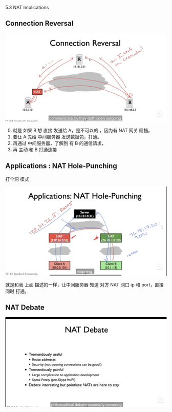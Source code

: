 5.3 NAT Implications

## Connection Reversal

![](./5.3%20NAT%20Implications_0.png)

0. 就是 如果 B 想 直接 发送给 A，是不可以的 ，因为有 NAT 网关 阻挡。
1. 要让 A 先给 中间服务器 发送数据包，打通。
2. 再通过 中间服务器，了解到 有 B 的通信请求，
3. 再 主动 和 B 打通连接

## Applications : NAT Hole-Punching

打个洞 模式

![](./5.3%20NAT%20Implications_1.png)

就是和我 上面 描述的一样，让中间服务器 知道 对方 NAT 网口 ip 和 port，直接同时 打通。

## NAT Debate

![](./5.3%20NAT%20Implications%20_2.png)
